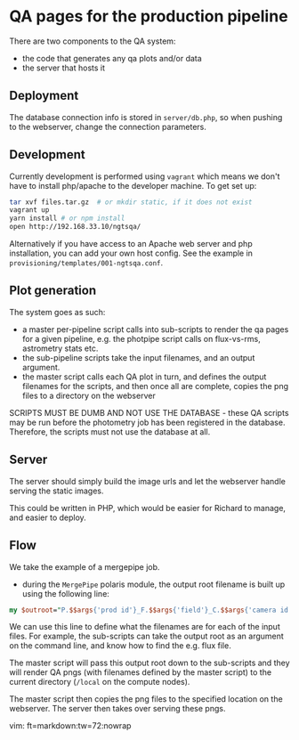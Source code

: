 # QA pages for the production pipeline

There are two components to the QA system:

* the code that generates any qa plots and/or data
* the server that hosts it

## Deployment

The database connection info is stored in `server/db.php`, so when
pushing to the webserver, change the connection parameters.

## Development

Currently development is performed using `vagrant` which means we don't
have to install php/apache to the developer machine. To get set up:

```sh
tar xvf files.tar.gz  # or mkdir static, if it does not exist
vagrant up
yarn install # or npm install
open http://192.168.33.10/ngtsqa/
```

Alternatively if you have access to an Apache web server and php
installation, you can add your own host config. See the example in
`provisioning/templates/001-ngtsqa.conf`.

## Plot generation

The system goes as such:

* a master per-pipeline script calls into sub-scripts to render the qa
pages for a given pipeline, e.g. the photpipe script calls on
flux-vs-rms, astrometry stats etc.
* the sub-pipeline scripts take the input filenames, and an output
argument.
* the master script calls each QA plot in turn, and defines the output
filenames for the scripts, and then once all are complete, copies the
png files to a directory on the webserver

SCRIPTS MUST BE DUMB AND NOT USE THE DATABASE - these QA scripts may be
run before the photometry job has been registered in the database.
Therefore, the scripts must not use the database at all.

## Server

The server should simply build the image urls and let the webserver
handle serving the static images.

This could be written in PHP, which would be easier for Richard to
manage, and easier to deploy.

## Flow

We take the example of a mergepipe job.

* during the `MergePipe` polaris module, the output root filename is
built up using the following line: 

```perl
my $outroot="P.$$args{'prod id'}_F.$$args{'field'}_C.$$args{'camera id'}_S.$$args{'campaign'}_T.$$args{'output tag'}";
```

We can use this line to define what the filenames are for each of the
input files. For example, the sub-scripts can take the output root as an
argument on the command line, and know how to find the e.g. flux file.

The master script will pass this output root down to the sub-scripts and
they will render QA pngs (with filenames defined by the master script)
to the current directory (`/local` on the compute nodes).

The master script then copies the png files to the specified location on
the webserver. The server then takes over serving these pngs.

vim: ft=markdown:tw=72:nowrap
